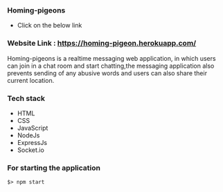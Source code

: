 ### Homing-pigeons ###

- Click on the below link 
### Website Link : https://homing-pigeon.herokuapp.com/

Homing-pigeons is a realtime messaging web application, in which users can join in a chat room and start chatting,the messaging application also prevents sending of any abusive words and users can also share their current location.

### Tech stack ###

- HTML
- CSS
- JavaScript
- NodeJs
- ExpressJs
- Socket.io

### For starting the application

```$> npm start```
